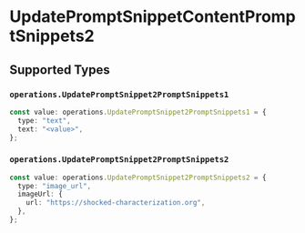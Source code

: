 # UpdatePromptSnippetContentPromptSnippets2


## Supported Types

### `operations.UpdatePromptSnippet2PromptSnippets1`

```typescript
const value: operations.UpdatePromptSnippet2PromptSnippets1 = {
  type: "text",
  text: "<value>",
};
```

### `operations.UpdatePromptSnippet2PromptSnippets2`

```typescript
const value: operations.UpdatePromptSnippet2PromptSnippets2 = {
  type: "image_url",
  imageUrl: {
    url: "https://shocked-characterization.org",
  },
};
```

